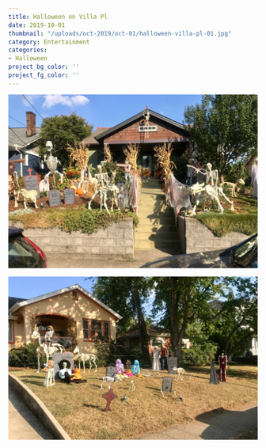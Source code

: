 ```yaml
---
title: Halloween on Villa Pl
date: 2019-10-01
thumbnail: "/uploads/oct-2019/oct-01/halloween-villa-pl-01.jpg"
category: Entertainment
categories:
- Halloween
project_bg_color: ''
project_fg_color: ''
---
```


![Halloween on Villa Pl](/uploads/oct-2019/oct-01/halloween-villa-pl-01.jpg)

![Halloween on Villa Pl](/uploads/oct-2019/oct-01/halloween-villa-pl-02.jpg)  